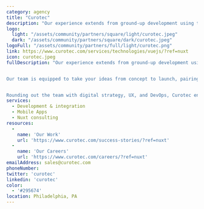 ```yaml
---
category: agency
title: "Curotec"
description: "Our experience extends from ground-up development using the Nuxt.js framework to side-by-side collaborations that make in-house teams more productive with Nuxt. Innovation doesn’t stop or start at a company’s size. That’s why our skilled Nuxt.js development team has helped a wide variety of businesses - from enterprises to digital-first startups - realize their vision with highly-usable, seamless, professionally-built applications."
logo:
  light: "/assets/community/partners/square/light/curotec.jpeg"
  dark: "/assets/community/partners/square/dark/curotec.jpeg"
logoFull: "/assets/community/partners/full/light/curotec.png"
link: https://www.curotec.com/services/technologies/vuejs/?ref=nuxt
icon: curotec.jpeg
fullDescription: "Our experience extends from ground-up development using the Nuxt.js framework to side-by-side collaborations that make in-house teams more productive with Nuxt. Innovation doesn’t stop or start at a company’s size. That’s why our skilled Nuxt.js development team has helped a wide variety of businesses - from enterprises to digital-first startups - realize their vision with highly-usable, seamless, professionally-built applications.


Our team is equipped to take your ideas from concept to launch, pairing the powerful Nuxt.js framework with complementary technologies such as Vue.js, Laravel, Node.js, WordPress, and more as well as deep software planning and design experience to transform your vision into reality. But Curotec can do more than greenfield development, drawing on the comprehensive skill set of our teams and leaders to step in at any stage of development, from planning and design to long-term support.


Rounding out the team with digital strategy, UX, and DevOps, Curotec engineers are positioned to partner with you to create beautiful, functional, and purpose-built applications."
services:
  - Development & integration
  - Mobile Apps
  - Nuxt consulting
resources:
  -
    name: 'Our Work'
    url: 'https://www.curotec.com/success-stories/?ref=nuxt'
  -
    name: 'Our Careers'
    url: 'https://www.curotec.com/careers/?ref=nuxt'
emailAddress: sales@curotec.com
phoneNumber:
twitter: 'curotec'
linkedin: 'curotec'
color:
  - '#295674'
location: Philadelphia, PA
---
```

